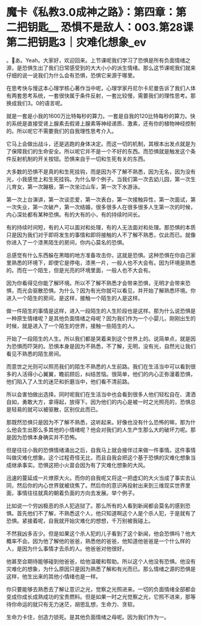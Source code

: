 # 魔卡《私教3.0成神之路》：第四章：第二把钥匙__ 恐惧不是敌人：003.第28课 第二把钥匙3｜灾难化想象_ev

。🎼あ。Yeah。大家好，欢迎回来。上节课呢我们学习了恐惧是所有负面情绪之源，是恐惧生出了我们日常感受到的大大小小的派生情绪。那么这节课呢我们就来仔细的说一说我们为什么会有恐惧，恐惧它来源于哪里。

在思考快与慢这本心理学核心著作当中呢，心理学家丹尼尔卡尼曼告诉了我们人体有两套思考系统，一套很快属于条件反射，一套比较慢，需要我们的理性思考。那换成我们3。0的语言呢。

就是一套是小我的1600万比特每秒的算力。一套是自我的120比特每秒的算力。快的系统是直接受肾上腺素去假肾上腺素等神经递质、激素，还有你的植物神经控制的。所以呢它不需要我们的自我理性思考介入。

它马上会做出战斗，还是逃跑的身体决定。而这一切的机制，其根本出发点就是为了保障我们的生命安全。所以呢它并不是一个不好的东西。而恐惧就是触发这个条件反射机制的开关按钮。恐惧来自于一切和生死有关的东西。

大多数的恐惧不是真的和生死挂钩，而是因为不了解不熟悉，因为无名，因为没有光，小我感觉上和生死挂钩。为什么举个例子。当我们第一次去幼儿园，第一次生儿育女，第一次蹦极，第一次坐过山车，第一次下水游泳。

第一次上台演讲，第一次谈恋爱，第一次表白，第一次接触异性，第一次面试，第一次失业，第一次破产，第一次结婚，很多很多人在很多很多人生第一次的时候，内心深处都有某种恐惧。有的大有的小，有的持续时间长。

有的持续时间短，有的人可以面对和处理，有的人无法面对和处理。那恐惧的本质只是因为我们对于即将发生的事情和即将接触的人不了解不熟悉，仅此而已。就像你进入了一个漆黑陌生的房间，你内心莫名的恐惧。

总感觉有什么东西躲在黑暗的地方准备攻击你，这就是恐惧。这种恐惧在你自己家里熟悉的环境下，即使它是停电，漆黑一片，一般人也不大会有。因为环境是熟悉的。而在一个陌生，但是光亮的环境里面，一般人也不大会有。

因为你看得见你能了解环境。所以不了解不熟悉才会带来恐惧，无明才会带来恐惧，而光会驱散恐惧。为什么？因为有光你就可以看见，并开始了解熟悉环境。你进入一个陌生的房间，是这样，接触一个陌生的人是这样。

做一件陌生的事情是这样，进入一段陌生的人生阶段也是这样。那为什么说恐惧是一种原生情绪呢？是其他负面情绪之母呢？因为我们作为一个小婴儿，刚刚出生的时候，就是进入了一个陌生的世界，接触一些陌生的人。

开始了一段陌生的人生。所以我们都是哭着来到这个世界上的。说简单点，就是因为恐惧而吓哭的。恐惧本身是因为不熟悉，不了解，无明，没有光，自然光让我们看见不熟悉的陌生房间。

而意世之光则可以照亮我们的陌生不熟悉的人生前路。我们在生活当中可以看到很多的人活得小心翼翼，瞻前顾后，纠结苦恼。很简单，他们的内心正弥漫着恐惧，他们陷入了人生的迷茫和折磨当中，他们看不清前路。

所以会害怕做出选择。同时呢我们在生活当中也会看到很多人他们轻松自在、潇洒自如，勇敢大方，拿得起，放得下。因为他们的内心是被一时之光照亮的，恐惧总是轻易的就可以被驱散，区别仅此而已。

那既然恐惧只是因为不了解不熟悉，这听起来。好像也没有什么恐怖的嘛，那为什么他会生出那么多其他的小情绪呢？他会对我们的人生产生那么大的破坏力呢。那是因为恐惧本身确实并不恐怖。

但是往往小我的恐惧情绪涌出之后，自我马上就会接伴过来做一件事情。这件事情叫做灾难化想象。这个过程奇怪无比，而且自我会把这个基于恐惧的灾难化想象当成继承事实。恐惧这把小火苗会因为有了灾难化想象的大风。

迅速的蔓延成一片燎原大火。而你的自我呢又将这一把虚幻的大火当成了事实去认同，然后你的内心世界就被烧焦了。然后你的意识再投射出来到三维现实世界里面，事情往往就真的朝着负面的方向去发展。举个例子。

比如说一个穷凶极恶的杀人犯逃狱了。那么所有的人看到新闻都会莫名的感到恐惧。首先他们不了解，不熟悉这个人，他只知道啊这个人是个杀人犯，于是就有了恐惧。紧接着呢，自我就开始灾难化的想想，千万别被我碰上。

不然我凶多吉少。但是如果这个杀人犯的儿子看到了这个新闻，他会恐惧吗？他大概率不会。因为他了解他的爸爸，熟悉他的爸爸，他知道他爸爸是一个什么样的人，是因为什么事情才去杀的人。他爸爸对他很好。

他甚至会期待能够碰到他爸爸，给他温暖和帮助。所以这个人他没有恐惧。他没有灾难化的想象，为什么原因只是因为熟悉了解和有光而已。那么情绪之源的恐惧是这样，他生出来的其他小情绪也是一样。

你只要能够去熟悉去了解让意识之光，觉察之光照进来。一切的负面情绪全部都会变成你成长成熟成功的宝贵燃料。但是如果一时之光觉察之光，它照不进来，那等待你命运的就只有无力迷茫，胡思乱想，生命力、贪软。

生命力卡住，创造力锁死。是其他负面情绪之母呢。因为我们作为一。